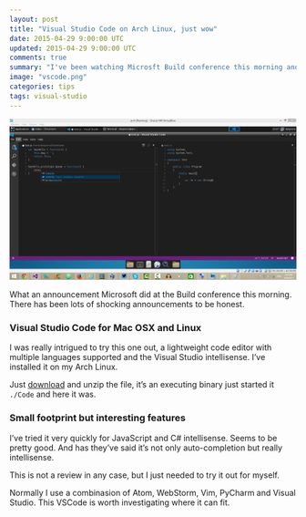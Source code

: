 ```yaml
---
layout: post
title: "Visual Studio Code on Arch Linux, just wow"
date: 2015-04-29 9:00:00 UTC
updated: 2015-04-29 9:00:00 UTC
comments: true
summary: "I've been watching Microsft Build conference this morning and was really curious to see Visual Studio Code for Linux and Mac."
image: "vscode.png"
categories: tips
tags: visual-studio
---
```


![Visual Studio Code](/images/vscode.png "Visual Studio Code")

What an announcement Microsoft did at the Build conference this morning. There has been lots of shocking announcements
to be honest.

### Visual Studio Code for Mac OSX and Linux

I was really intrigued to try this one out, a lightweight code editor with multiple languages supported and the
Visual Studio intellisense. I’ve installed it on my Arch Linux.

Just [download](https://code.visualstudio.com/Download) and unzip the file, it’s an executing binary just started
it `./Code` and here it was.

### Small footprint but interesting features

I’ve tried it very quickly for JavaScript and C# intellisense. Seems to be pretty good. And has they’ve said
it’s not only auto-completion but really intellisense.

This is not a review in any case, but I just needed to try it out for myself.

Normally I use a combinasion of Atom, WebStorm, Vim, PyCharm and Visual Studio. This VSCode is worth investigating
where it can fit.
